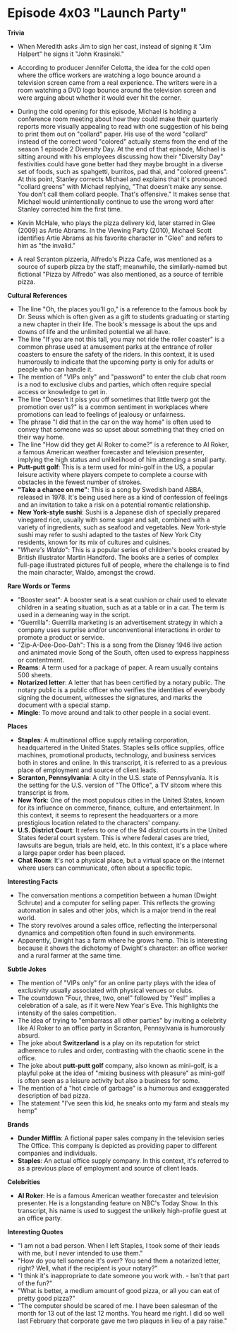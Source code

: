 ﻿# Episode 4x03 "Launch Party"

**Trivia**
- When Meredith asks Jim to sign her cast, instead of signing it "Jim Halpert" he signs it "John Krasinski."

- According to producer Jennifer Celotta, the idea for the cold open where the office workers are watching a logo bounce around a television screen came from a real experience. The writers were in a room watching a DVD logo bounce around the television screen and were arguing about whether it would ever hit the corner.

- During the cold opening for this episode, Michael is holding a conference room meeting about how they could make their quarterly reports more visually appealing to read with one suggestion of his being to print them out on "collard" paper. His use of the word "collard" instead of the correct word "colored" actually stems from the end of the season 1 episode 2 Diversity Day. At the end of that episode, Michael is sitting around with his employees discussing how their "Diversity Day" festivities could have gone better had they maybe brought in a diverse set of foods, such as spahgetti, burritos, pad thai, and "colored greens". At this point, Stanley corrects Michael and explains that it's pronounced "collard greens" with Michael replying, "That doesn't make any sense. You don't call them collard people. That's offensive." It makes sense that Michael would unintentionally continue to use the wrong word after Stanley corrected him the first time.

- Kevin McHale, who plays the pizza delivery kid, later starred in Glee (2009) as Artie Abrams. In the Viewing Party (2010), Michael Scott identifies Artie Abrams as his favorite character in "Glee" and refers to him as "the invalid."

- A real Scranton pizzeria, Alfredo's Pizza Cafe, was mentioned as a source of superb pizza by the staff; meanwhile, the similarly-named but fictional "Pizza by Alfredo" was also mentioned, as a source of terrible pizza.



**Cultural References**
- The line "Oh, the places you'll go," is a reference to the famous book by Dr. Seuss which is often given as a gift to students graduating or starting a new chapter in their life. The book's message is about the ups and downs of life and the unlimited potential we all have.
- The line "If you are not this tall, you may not ride the roller coaster" is a common phrase used at amusement parks at the entrance of roller coasters to ensure the safety of the riders. In this context, it is used humorously to indicate that the upcoming party is only for adults or people who can handle it.
- The mention of "VIPs only" and "password" to enter the club chat room is a nod to exclusive clubs and parties, which often require special access or knowledge to get in.
- The line "Doesn't it piss you off sometimes that little twerp got the promotion over us?" is a common sentiment in workplaces where promotions can lead to feelings of jealousy or unfairness.
- The phrase "I did that in the car on the way home" is often used to convey that someone was so upset about something that they cried on their way home.
- The line "How did they get Al Roker to come?" is a reference to Al Roker, a famous American weather forecaster and television presenter, implying the high status and unlikelihood of him attending a small party.
- **Putt-putt golf**: This is a term used for mini-golf in the US, a popular leisure activity where players compete to complete a course with obstacles in the fewest number of strokes.
- **"Take a chance on me"**: This is a song by Swedish band ABBA, released in 1978. It's being used here as a kind of confession of feelings and an invitation to take a risk on a potential romantic relationship.
- **New York-style sushi**: Sushi is a Japanese dish of specially prepared vinegared rice, usually with some sugar and salt, combined with a variety of ingredients, such as seafood and vegetables. New York-style sushi may refer to sushi adapted to the tastes of New York City residents, known for its mix of cultures and cuisines.
- "<i>Where's Waldo</i>": This is a popular series of children's books created by British illustrator Martin Handford. The books are a series of complex full-page illustrated pictures full of people, where the challenge is to find the main character, Waldo, amongst the crowd.


**Rare Words or Terms**
- "Booster seat": A booster seat is a seat cushion or chair used to elevate children in a seating situation, such as at a table or in a car. The term is used in a demeaning way in the script.
- "Guerrilla": Guerrilla marketing is an advertisement strategy in which a company uses surprise and/or unconventional interactions in order to promote a product or service.
- "Zip-A-Dee-Doo-Dah": This is a song from the Disney 1946 live action and animated movie Song of the South, often used to express happiness or contentment.
- **Reams**: A term used for a package of paper. A ream usually contains 500 sheets.
- **Notarized letter**: A letter that has been certified by a notary public. The notary public is a public officer who verifies the identities of everybody signing the document, witnesses the signatures, and marks the document with a special stamp.
- **Mingle**: To move around and talk to other people in a social event.

**Places**
- **Staples**: A multinational office supply retailing corporation, headquartered in the United States. Staples sells office supplies, office machines, promotional products, technology, and business services both in stores and online. In this transcript, it is referred to as a previous place of employment and source of client leads.
- **Scranton, Pennsylvania**: A city in the U.S. state of Pennsylvania. It is the setting for the U.S. version of "The Office", a TV sitcom where this transcript is from.
- **New York**: One of the most populous cities in the United States, known for its influence on commerce, finance, culture, and entertainment. In this context, it seems to represent the headquarters or a more prestigious location related to the characters' company.
- **U.S. District Court**: It refers to one of the 94 district courts in the United States federal court system. This is where federal cases are tried, lawsuits are begun, trials are held, etc. In this context, it's a place where a large paper order has been placed.
- **Chat Room**: It's not a physical place, but a virtual space on the internet where users can communicate, often about a specific topic.

**Interesting Facts**
- The conversation mentions a competition between a human (Dwight Schrute) and a computer for selling paper. This reflects the growing automation in sales and other jobs, which is a major trend in the real world.
- The story revolves around a sales office, reflecting the interpersonal dynamics and competition often found in such environments.
- Apparently, Dwight has a farm where he grows hemp. This is interesting because it shows the dichotomy of Dwight's character: an office worker and a rural farmer at the same time.
  

**Subtle Jokes**
- The mention of "VIPs only" for an online party plays with the idea of exclusivity usually associated with physical venues or clubs.
- The countdown "Four, three, two, one!" followed by "Yes!" implies a celebration of a sale, as if it were New Year's Eve. This highlights the intensity of the sales competition.
- The idea of trying to "embarrass all other parties" by inviting a celebrity like Al Roker to an office party in Scranton, Pennsylvania is humorously absurd.
- The joke about **Switzerland** is a play on its reputation for strict adherence to rules and order, contrasting with the chaotic scene in the office.
- The joke about **putt-putt golf** company, also known as mini-golf, is a playful poke at the idea of "mixing business with pleasure" as mini-golf is often seen as a leisure activity but also a business for some.
- The mention of a "hot circle of garbage" is a humorous and exaggerated description of bad pizza.
- The statement "I've seen this kid, he sneaks onto my farm and steals my hemp" 

**Brands**
- **Dunder Mifflin**: A fictional paper sales company in the television series The Office. This company is depicted as providing paper to different companies and individuals.
- **Staples**: An actual office supply company. In this context, it's referred to as a previous place of employment and source of client leads.

**Celebrities**
- **Al Roker**: He is a famous American weather forecaster and television presenter. He is a longstanding feature on NBC's Today Show. In this transcript, his name is used to suggest the unlikely high-profile guest at an office party.

**Interesting Quotes**
- "I am not a bad person. When I left Staples, I took some of their leads with me, but I never intended to use them." 
- "How do you tell someone it's over? You send them a notarized letter, right? Well, what if the recipient is your notary?"
- "I think it's inappropriate to date someone you work with. - Isn't that part of the fun?" 
- "What is better, a medium amount of good pizza, or all you can eat of pretty good pizza?" 
- "The computer should be scared of me. I have been salesman of the month for 13 out of the last 12 months. You heard me right. I did so well last February that corporate gave me two plaques in lieu of a pay raise." 


